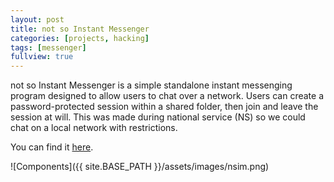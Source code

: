 ```yaml
---
layout: post
title: not so Instant Messenger
categories: [projects, hacking]
tags: [messenger]
fullview: true
---
```


not so Instant Messenger is a simple standalone instant messenging program designed to allow users to chat over a network. Users can create a password-protected session within a shared folder, then join and leave the session at will. This was made during national service (NS) so we could chat on a local network with restrictions.

You can find it [here](/assets/bin/nsim_v4.1.zip).

![Components]({{ site.BASE_PATH }}/assets/images/nsim.png)